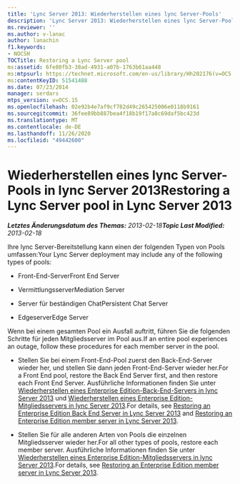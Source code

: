 ```yaml
---
title: 'Lync Server 2013: Wiederherstellen eines lync Server-Pools'
description: 'Lync Server 2013: Wiederherstellen eines lync Server-Pools.'
ms.reviewer: ''
ms.author: v-lanac
author: lanachin
f1.keywords:
- NOCSH
TOCTitle: Restoring a Lync Server pool
ms:assetid: 6fe80fb3-38ad-4931-a07b-1763b61aa448
ms:mtpsurl: https://technet.microsoft.com/en-us/library/Hh202176(v=OCS.15)
ms:contentKeyID: 51541488
ms.date: 07/23/2014
manager: serdars
mtps_version: v=OCS.15
ms.openlocfilehash: 02e92b4e7af9cf782d49c265425006e0118b9161
ms.sourcegitcommit: 36fee89bb887bea4f18b19f17a8c69daf5bc423d
ms.translationtype: MT
ms.contentlocale: de-DE
ms.lasthandoff: 11/26/2020
ms.locfileid: "49442600"
---
```

# <a name="restoring-a-lync-server-pool-in-lync-server-2013"></a><span data-ttu-id="2b492-103">Wiederherstellen eines lync Server-Pools in lync Server 2013</span><span class="sxs-lookup"><span data-stu-id="2b492-103">Restoring a Lync Server pool in Lync Server 2013</span></span>

<div data-xmlns="http://www.w3.org/1999/xhtml">

<div class="topic" data-xmlns="http://www.w3.org/1999/xhtml" data-msxsl="urn:schemas-microsoft-com:xslt" data-cs="https://msdn.microsoft.com/">

<div data-asp="https://msdn2.microsoft.com/asp">



</div>

<div id="mainSection">

<div id="mainBody"><span data-ttu-id="2b492-104">

<span> </span></span><span class="sxs-lookup"><span data-stu-id="2b492-104">

<span> </span></span></span>

<span data-ttu-id="2b492-105">_**Letztes Änderungsdatum des Themas:** 2013-02-18_</span><span class="sxs-lookup"><span data-stu-id="2b492-105">_**Topic Last Modified:** 2013-02-18_</span></span>

<span data-ttu-id="2b492-106">Ihre lync Server-Bereitstellung kann einen der folgenden Typen von Pools umfassen:</span><span class="sxs-lookup"><span data-stu-id="2b492-106">Your Lync Server deployment may include any of the following types of pools:</span></span>

  - <span data-ttu-id="2b492-107">Front-End-Server</span><span class="sxs-lookup"><span data-stu-id="2b492-107">Front End Server</span></span>

  - <span data-ttu-id="2b492-108">Vermittlungsserver</span><span class="sxs-lookup"><span data-stu-id="2b492-108">Mediation Server</span></span>

  - <span data-ttu-id="2b492-109">Server für beständigen Chat</span><span class="sxs-lookup"><span data-stu-id="2b492-109">Persistent Chat Server</span></span>

  - <span data-ttu-id="2b492-110">Edgeserver</span><span class="sxs-lookup"><span data-stu-id="2b492-110">Edge Server</span></span>

<span data-ttu-id="2b492-111">Wenn bei einem gesamten Pool ein Ausfall auftritt, führen Sie die folgenden Schritte für jeden Mitgliedsserver im Pool aus.</span><span class="sxs-lookup"><span data-stu-id="2b492-111">If an entire pool experiences an outage, follow these procedures for each member server in the pool.</span></span>

  - <span data-ttu-id="2b492-112">Stellen Sie bei einem Front-End-Pool zuerst den Back-End-Server wieder her, und stellen Sie dann jeden Front-End-Server wieder her.</span><span class="sxs-lookup"><span data-stu-id="2b492-112">For a Front End pool, restore the Back End Server first, and then restore each Front End Server.</span></span> <span data-ttu-id="2b492-113">Ausführliche Informationen finden Sie unter [Wiederherstellen eines Enterprise Edition-Back-End-Servers in lync Server 2013](lync-server-2013-restoring-an-enterprise-edition-back-end-server.md) und [Wiederherstellen eines Enterprise Edition-Mitgliedsservers in lync Server 2013](lync-server-2013-restoring-an-enterprise-edition-member-server.md).</span><span class="sxs-lookup"><span data-stu-id="2b492-113">For details, see [Restoring an Enterprise Edition Back End Server in Lync Server 2013](lync-server-2013-restoring-an-enterprise-edition-back-end-server.md) and [Restoring an Enterprise Edition member server in Lync Server 2013](lync-server-2013-restoring-an-enterprise-edition-member-server.md).</span></span>

  - <span data-ttu-id="2b492-114">Stellen Sie für alle anderen Arten von Pools die einzelnen Mitgliedsserver wieder her.</span><span class="sxs-lookup"><span data-stu-id="2b492-114">For all other types of pools, restore each member server.</span></span> <span data-ttu-id="2b492-115">Ausführliche Informationen finden Sie unter [Wiederherstellen eines Enterprise Edition-Mitgliedsservers in lync Server 2013](lync-server-2013-restoring-an-enterprise-edition-member-server.md).</span><span class="sxs-lookup"><span data-stu-id="2b492-115">For details, see [Restoring an Enterprise Edition member server in Lync Server 2013](lync-server-2013-restoring-an-enterprise-edition-member-server.md).</span></span>

<span data-ttu-id="2b492-116"></div>

<span> </span>

</div>

</div>

</span><span class="sxs-lookup"><span data-stu-id="2b492-116"></div>

<span> </span>

</div>

</div>

</span></span></div>


